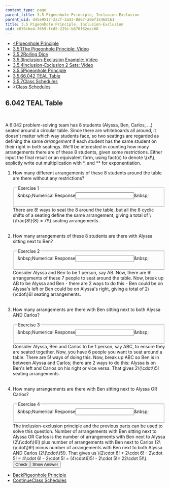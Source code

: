 ```yaml
---
content_type: page
parent_title: 3.5 Pigeonhole Principle, Inclusion-Exclusion
parent_uid: d45e9517-2acf-2a43-0d67-a0ef15468161
title: 3.5 Pigeonhole Principle, Inclusion-Exclusion
uid: c076cbe4-f659-fcd5-229c-b670f62eec68
---
```

<ul class="navigation pagination"><li id="top_bck_btn"><a href='/courses/electrical-engineering-and-computer-science/6-042j-mathematics-for-computer-science-spring-2015/counting/tp10-1/vertical-138fcb49e968';><<span>Pigeonhole Principle</span></a></li><li id="flp_btn_1" ><a href='/courses/electrical-engineering-and-computer-science/6-042j-mathematics-for-computer-science-spring-2015/counting/tp10-1'>3.5.1<span>The Pigeonhole Principle: Video</span></a></li><li id="flp_btn_2" ><a href='/courses/electrical-engineering-and-computer-science/6-042j-mathematics-for-computer-science-spring-2015/counting/tp10-1/vertical-4e860a9da2fe'>3.5.2<span>Rolling Dice</span></a></li><li id="flp_btn_3" ><a href='/courses/electrical-engineering-and-computer-science/6-042j-mathematics-for-computer-science-spring-2015/counting/tp10-1/vertical-6d18e84b97d0'>3.5.3<span>Inclusion-Exclusion Example: Video</span></a></li><li id="flp_btn_4" ><a href='/courses/electrical-engineering-and-computer-science/6-042j-mathematics-for-computer-science-spring-2015/counting/tp10-1/vertical-d7d25ffeb295'>3.5.4<span>Inclusion-Exclusion 2 Sets: Video</span></a></li><li id="flp_btn_5" ><a href='/courses/electrical-engineering-and-computer-science/6-042j-mathematics-for-computer-science-spring-2015/counting/tp10-1/vertical-138fcb49e968'>3.5.5<span>Pigeonhole Principle</span></a></li><li id="flp_btn_6" class="button_selected"><a href='/courses/electrical-engineering-and-computer-science/6-042j-mathematics-for-computer-science-spring-2015/counting/tp10-1/vertical-0bb6e57f86c4'>3.5.6<span>6.042 TEAL Table</span></a></li><li id="flp_btn_7" ><a href='/courses/electrical-engineering-and-computer-science/6-042j-mathematics-for-computer-science-spring-2015/counting/tp10-1/class-schedules'>3.5.7<span>Class Schedules</span></a></li><li id="top_continue_btn"><a href='/courses/electrical-engineering-and-computer-science/6-042j-mathematics-for-computer-science-spring-2015/counting/tp10-1/class-schedules';>><span>Class Schedules</span></a></li></ul><h2 class="subhead">6.042 TEAL Table</h2><div class="self_assessment">
<br display_name="6.042 TEAL Table" url_name="6_042_TEAL_Table_1" />
<p display_name="6.042 TEAL Table" url_name="6_042_TEAL_Table_2">
    A 6.042 problem-solving team has 8 students (Alyssa, Ben, Carlos, ...) seated around a circular table. Since there are whiteboards all around,
    it doesn't matter which way students face, so two seatings are regarded as defining the same <em>arrangement</em>
    if each student has the same student on their right in both seatings. We'll be interested in counting how many arrangements
    there are of these 8 students, given some restrictions.
    Either input the final result or an equivalent form, using fact(x) to denote \(x!\), explictly write out multiplication with *, and ** for exponentiation.
  </p>
<ol display_name="6.042 TEAL Table" url_name="6_042_TEAL_Table_3">
<li>
<div id="Q1_div" class="problem_question"><p>
        How many different arrangements of these 8 students around the table are there without any restrictions?
      </p><fieldset><legend class="visually-hidden">Exercise 1</legend><div class="choice"><label id="Q1_label"><span id="Q1_aria_status" tabindex="-1" class="visually-hidden">&amp;nbsp;</span><span class="visually-hidden">Numerical Response</span><input type="text" id="Q1_input" value="" onkeypress="numericTypedOrDropDownSelected(1)" class="problem_text_input"><input type="hidden" id="Q1_ans" value="5040"><input type="hidden" id="Q1_tolerance" value="0"><span id="Q1_normal_status" class="nostatus" aria-hidden="true">&amp;nbsp;</span></label></div><p id="S1_ans" tabindex="-1" class="problem_answer"></p></fieldset></div><div id="S1_div" class="problem_solution" tabindex="-1">
        There are 8! ways to seat the 8 around the table, but all the 8 cyclic shifts of a seating define the same arrangement,
        giving a total of \(\frac{8!}{8} = 7!\) seating arrangements.
      </div></li>
<br />
<li>
<div id="Q2_div" class="problem_question"><p>
        How many arrangements of these 8 students are there with Alyssa sitting next to Ben?
      </p><fieldset><legend class="visually-hidden">Exercise 2</legend><div class="choice"><label id="Q2_label"><span id="Q2_aria_status" tabindex="-1" class="visually-hidden">&amp;nbsp;</span><span class="visually-hidden">Numerical Response</span><input type="text" id="Q2_input" value="" onkeypress="numericTypedOrDropDownSelected(2)" class="problem_text_input"><input type="hidden" id="Q2_ans" value="1440"><input type="hidden" id="Q2_tolerance" value="0"><span id="Q2_normal_status" class="nostatus" aria-hidden="true">&amp;nbsp;</span></label></div><p id="S2_ans" tabindex="-1" class="problem_answer"></p></fieldset></div><div id="S2_div" class="problem_solution" tabindex="-1">
        Consider Alyssa and Ben to be 1 person, say AB. Now, there are 6! arrangements of these 7 people to seat around the table.
        Now, break up AB to be Alyssa and Ben - there are 2 ways to do this - Ben could be on Alyssa's left or Ben could be on
        Alyssa's right, giving a total of 2\(\cdot\)6! seating arrangements.
      </div></li>
<br />
<li>
<div id="Q3_div" class="problem_question"><p>
        How many arrangements are there with Ben sitting next to both Alyssa AND Carlos?
      </p><fieldset><legend class="visually-hidden">Exercise 3</legend><div class="choice"><label id="Q3_label"><span id="Q3_aria_status" tabindex="-1" class="visually-hidden">&amp;nbsp;</span><span class="visually-hidden">Numerical Response</span><input type="text" id="Q3_input" value="" onkeypress="numericTypedOrDropDownSelected(3)" class="problem_text_input"><input type="hidden" id="Q3_ans" value="240"><input type="hidden" id="Q3_tolerance" value="0"><span id="Q3_normal_status" class="nostatus" aria-hidden="true">&amp;nbsp;</span></label></div><p id="S3_ans" tabindex="-1" class="problem_answer"></p></fieldset></div><div id="S3_div" class="problem_solution" tabindex="-1">
        Consider Alyssa, Ben and Carlos to be 1 person, say ABC, to ensure they are seated together.
        Now, you have 6 people you want to seat around a table.
        There are 5! ways of doing this.
        Now, break up ABC so Ben is in between Alyssa and Carlos; there are 2 ways to do this:
        Alyssa is on Ben's left and Carlos on his right or vice versa.
        That gives 2\(\cdot\)5! seating arrangements.
      </div></li>
<br />
<li>
<div id="Q4_div" class="problem_question"><p>
        How many arrangements are there with Ben sitting next to Alyssa OR Carlos?
      </p><fieldset><legend class="visually-hidden">Exercise 4</legend><div class="choice"><label id="Q4_label"><span id="Q4_aria_status" tabindex="-1" class="visually-hidden">&amp;nbsp;</span><span class="visually-hidden">Numerical Response</span><input type="text" id="Q4_input" value="" onkeypress="numericTypedOrDropDownSelected(4)" class="problem_text_input"><input type="hidden" id="Q4_ans" value="2640"><input type="hidden" id="Q4_tolerance" value="0"><span id="Q4_normal_status" class="nostatus" aria-hidden="true">&amp;nbsp;</span></label></div><p id="S4_ans" tabindex="-1" class="problem_answer"></p></fieldset></div><div id="S4_div" class="problem_solution" tabindex="-1">
        The inclusion-exclusion principle and the previous parts can be used to solve this question.
        Number of arrangements with Ben sitting next to Alyssa OR Carlos is the number of arrangements with
        Ben next to Alyssa (2\(\cdot\)6!) plus number of arrangements with Ben next to Carlos (2\(\cdot\)6!)
        minus number of arrangements with Ben next to both Alyssa AND Carlos (2\(\cdot\)5!).
        That gives us \(2\cdot 6! + 2\cdot 6! - 2\cdot 5! = 4\cdot 6! - 2\cdot 5! = (4\cdot6)5! - 2\cdot 5!= 22\cdot 5!\).
      </div><div class="action"><button id="Q1_button" onclick="checkAnswer({1: 'numerical', 2: 'numerical', 3: 'numerical', 4: 'numerical'})" class="problem_mo_button">Check</button><button id="Q1_button_show" onclick="showHideSolution({1: 'numerical', 2: 'numerical', 3: 'numerical', 4: 'numerical'}, 1, [1, 2, 3, 4])" class="problem_mo_button">Show Answer</button></div></li>
</ol>
</div><ul class="navigation progress"><li id="bck_btn"><a href='/courses/electrical-engineering-and-computer-science/6-042j-mathematics-for-computer-science-spring-2015/counting/tp10-1/vertical-138fcb49e968';>Back<span>Pigeonhole Principle</span></a></li><li id="continue_btn"><a href='/courses/electrical-engineering-and-computer-science/6-042j-mathematics-for-computer-science-spring-2015/counting/tp10-1/class-schedules';>Continue<span>Class Schedules</span></a></li></ul>